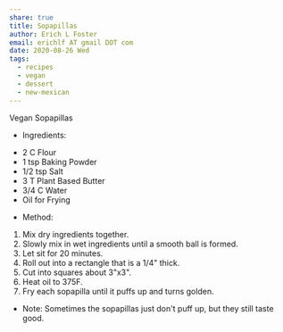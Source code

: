 ```yaml
---
share: true
title: Sopapillas
author: Erich L Foster
email: erichlf AT gmail DOT com
date: 2020-08-26 Wed
tags:
  - recipes
  - vegan
  - dessert
  - new-mexican
---
```


Vegan Sopapillas
* Ingredients:
- 2 C Flour
- 1 tsp Baking Powder
- 1/2 tsp Salt
- 3 T Plant Based Butter
- 3/4 C Water
- Oil for Frying

* Method:
1. Mix dry ingredients together.
2. Slowly mix in wet ingredients until a smooth ball is formed.
3. Let sit for 20 minutes.
4. Roll out into a rectangle that is a 1/4" thick.
5. Cut into squares about 3"x3".
6. Heat oil to 375F.
7. Fry each sopapilla until it puffs up and turns golden.

* Note:
Sometimes the sopapillas just don't puff up, but they still taste good.
